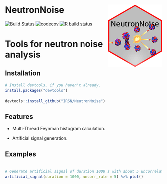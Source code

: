 
# NeutronNoise <img src="man/figures/sticker.png" align="right" />

<!-- badges: start -->
[![Build Status](https://travis-ci.org/IRSN/NeutronNoise.svg?branch=master)](https://travis-ci.org/IRSN/NeutronNoise)
[![codecov](https://codecov.io/gh/IRSN/NeutronNoise/branch/master/graph/badge.svg)](https://codecov.io/gh/IRSN/NeutronNoise)
[![R build status](https://github.com/IRSN/NeutronNoise/workflows/R-CMD-check/badge.svg)](https://github.com/IRSN/NeutronNoise/actions)
<!-- badges: end -->

#   Tools for neutron noise analysis

Installation
------------

```r
# Install devtools, if you haven't already.
install.packages("devtools")

devtools::install_github("IRSN/NeutronNoise")
```

Features
--------

- Multi-Thread Feynman histogram calculation.

- Artificial signal generation.


Examples
--------
```r

# Generate artificial signal of duration 1000 s with about 5 uncorrelated detections/s and plot it
artificial_signal(duration = 1000, uncorr_rate = 5) %>% plot()

```

